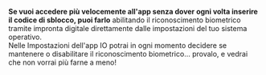 **Se vuoi accedere più velocemente all'app senza dover ogni volta inserire il codice di sblocco, puoi farlo** abilitando il riconoscimento biometrico tramite impronta digitale direttamente dalle impostazioni del tuo sistema operativo.  
Nelle Impostazioni dell'app IO potrai in ogni momento decidere se mantenere o disabilitare il riconoscimento biometrico... provalo, e vedrai che non vorrai più farne a meno!